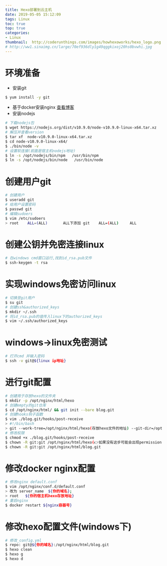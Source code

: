 ```yaml
---
title: Hexo部署到云主机
date: 2019-05-05 15:12:09
tags: Linux
toc: true
top: true
categories:
- Linux
thumbnail:  http://coderunthings.com/images/howhexoworks/hexo_logo.png
# http://ww1.sinaimg.cn/large/70ef936dly1g49qggkixoj20hs0bvwhi.jpg
---
```

# 环境准备
* 安装git
``` bash
$ yum install -y git
```

* 基于docker安装nginx
<a href="https://www.leejay.top/2019/05/05/Docker%E4%B8%8B%E5%AE%89%E8%A3%85nginx/">查看博客</a>
* 安装nodejs
``` bash
# 下载nodejs包
$ wget https://nodejs.org/dist/v10.9.0/node-v10.9.0-linux-x64.tar.xz
# 解压并查看version
$ tar xf  node-v10.9.0-linux-x64.tar.xz
$ cd node-v10.9.0-linux-x64/
$ ./bin/node -v
# 设置软连接(前面是宿主机nodejs地址)
$ ln -s /opt/nodejs/bin/npm   /usr/bin/npm
$ ln -s /opt/nodejs/bin/node   /usr/bin/node
```
# 创建用户git

``` bash
# 创建用户
$ useradd git
# 给用户设置密码
$ passwd git
# 编辑sudoers
$ vim /etc/sudoers
> root    ALL=(ALL)       ALL下添加 git    ALL=(ALL)     ALL
```

# 创建公钥并免密连接linux
``` bash
# 在windows cmd窗口运行,找到id_rsa.pub文件
$ ssh-keygen -t rsa
```

# 实现windows免密访问linux
``` bash
# 切换至git用户
$ su git
# 创建ssh&authorized_keys
$ mkdir ~/.ssh
# 将id_rsa.pub的值传入linux下的authorized_keys
$ vim ~/.ssh/authorized_keys
```

# windows->linux免密测试
``` bash
# 打开cmd 并输入密码
$ ssh -v git@${linux ip地址}
```

# 进行git配置
``` bash
# 创建用于存放hexo的文件夹
$ mkdir -p /opt/nginx/html/hexo
# 创建empty的git仓库
$ cd /opt/nginx/html/ && git init --bare blog.git
# 创建hooks钩子函数
$ vim ./blog.git/hooks/post-receive
> #!/bin/bash
> git --work-tree=/opt/nginx/html/hexo(存放hexo文件的地址) --git-dir=/opt/nginx/html/blog.git(blog.git文件地址) checkout -f
# 修改权限
$ chmod +x ./blog.git/hooks/post-receive
$ chown -R git:git /opt/nginx/html/hexo(👉如果没有这步可能会出现permission问题!)
$ chown -R git:git /opt/nginx/html/blog.git
```

# 修改docker nginx配置
``` bash
# 修改nginx default.conf
$ vim /opt/nginx/conf.d/default.conf
> 改为 server_name  ${你的域名};
> root   ${你的宿主机hexo存放地址}
# 重启nginx
$ docker restart ${nginx容器号}
```

# 修改hexo配置文件(windows下)
``` bash
# 修改_config.yml
$ repo: git@${你的域名}:/opt/nginx/html/blog.git
$ hexo clean
$ hexo g
$ hexo d
```